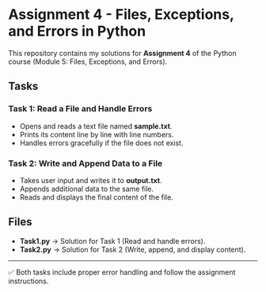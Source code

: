 # Assignment 4 - Files, Exceptions, and Errors in Python

This repository contains my solutions for **Assignment 4** of the Python course (Module 5: Files, Exceptions, and Errors).

## Tasks

### Task 1: Read a File and Handle Errors
- Opens and reads a text file named **sample.txt**.
- Prints its content line by line with line numbers.
- Handles errors gracefully if the file does not exist.

### Task 2: Write and Append Data to a File
- Takes user input and writes it to **output.txt**.
- Appends additional data to the same file.
- Reads and displays the final content of the file.

## Files
- **Task1.py** → Solution for Task 1 (Read and handle errors).
- **Task2.py** → Solution for Task 2 (Write, append, and display content).

---
✅ Both tasks include proper error handling and follow the assignment instructions.
